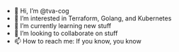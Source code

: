 - 👋 Hi, I’m @tva-cog
- 👀 I’m interested in Terraform, Golang, and Kubernetes
- 🌱 I’m currently learning new stuff
- 💞️ I’m looking to collaborate on stuff
- 📫 How to reach me: If you know, you know

<!---
tva-cog/tva-cog is a ✨ special ✨ repository because its `README.md` (this file) appears on your GitHub profile.
You can click the Preview link to take a look at your changes.
--->
